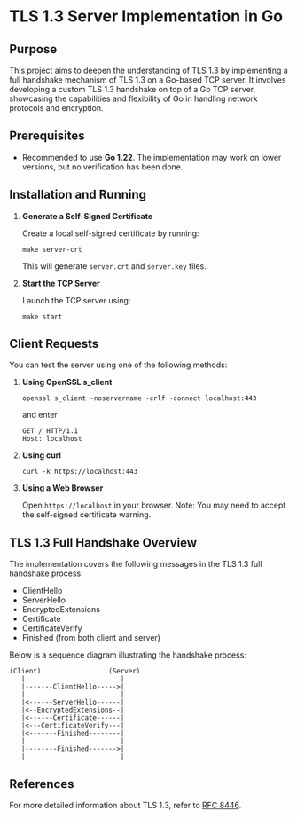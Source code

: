 # TLS 1.3 Server Implementation in Go

## Purpose

This project aims to deepen the understanding of TLS 1.3 by implementing a full handshake mechanism of TLS 1.3 on a Go-based TCP server. It involves developing a custom TLS 1.3 handshake on top of a Go TCP server, showcasing the capabilities and flexibility of Go in handling network protocols and encryption.

## Prerequisites

- Recommended to use **Go 1.22**. The implementation may work on lower versions, but no verification has been done.

## Installation and Running

1. **Generate a Self-Signed Certificate**

    Create a local self-signed certificate by running:
    ```
    make server-crt
    ```
    This will generate `server.crt` and `server.key` files.

2. **Start the TCP Server**

    Launch the TCP server using:
    ```
    make start
    ```

## Client Requests

You can test the server using one of the following methods:

1. **Using OpenSSL s_client**

    ```
    openssl s_client -noservername -crlf -connect localhost:443
    ```
    and enter
    ```
    GET / HTTP/1.1
    Host: localhost

    ```

2. **Using curl**

    ```
    curl -k https://localhost:443
    ```

3. **Using a Web Browser**

    Open `https://localhost` in your browser. Note: You may need to accept the self-signed certificate warning.

## TLS 1.3 Full Handshake Overview

The implementation covers the following messages in the TLS 1.3 full handshake process:

- ClientHello
- ServerHello
- EncryptedExtensions
- Certificate
- CertificateVerify
- Finished (from both client and server)

Below is a sequence diagram illustrating the handshake process:

```
(Client)                 (Server)
   |                        |
   |-------ClientHello----->|
   |                        |
   |<------ServerHello------|
   |<--EncryptedExtensions--|
   |<------Certificate------|
   |<---CertificateVerify---|
   |<-------Finished--------|
   |                        |
   |--------Finished------->|
   |                        |
```

## References

For more detailed information about TLS 1.3, refer to [RFC 8446](https://tools.ietf.org/html/rfc8446).
